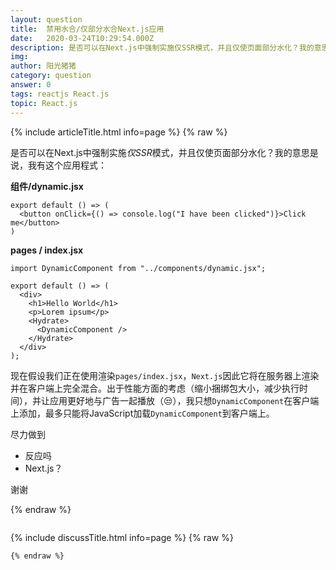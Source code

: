 ```yaml
---
layout: question
title:  禁用水合/仅部分水合Next.js应用
date:   2020-03-24T10:29:54.000Z
description: 是否可以在Next.js中强制实施仅SSR模式，并且仅使页面部分水化？我的意思是说，我有这个应用程式：组件/dynamic.jsxexport d...
img: 
author: 阳光猪猪
category: question
answer: 0
tags: reactjs React.js
topic: React.js
---
```

<div class="article-root">
  <div class="article">
    {% include articleTitle.html info=page %}
    {% raw %}
    <div class="article-content"><p><font style="vertical-align: inherit;"><font style="vertical-align: inherit;">是否可以</font><font style="vertical-align: inherit;">在Next.js中</font><font style="vertical-align: inherit;">强制实施</font></font><em><font style="vertical-align: inherit;"><font style="vertical-align: inherit;">仅SSR</font></font></em><font style="vertical-align: inherit;"><font style="vertical-align: inherit;">模式，并且仅使页面部分水化？</font><font style="vertical-align: inherit;">我的意思是说，我有这个应用程式：</font></font></p>

<p><strong><font style="vertical-align: inherit;"><font style="vertical-align: inherit;">组件/dynamic.jsx</font></font></strong></p>

<pre><code>export default () =&gt; (<font></font>
  &lt;button onClick={() =&gt; console.log("I have been clicked")}&gt;Click me&lt;/button&gt;<font></font>
)<font></font>
</code></pre>

<p><strong><font style="vertical-align: inherit;"><font style="vertical-align: inherit;">pages / index.jsx</font></font></strong></p>

<pre><code>import DynamicComponent from "../components/dynamic.jsx";<font></font>
<font></font>
export default () =&gt; (<font></font>
  &lt;div&gt;<font></font>
    &lt;h1&gt;Hello World&lt;/h1&gt;<font></font>
    &lt;p&gt;Lorem ipsum&lt;/p&gt;<font></font>
    &lt;Hydrate&gt;<font></font>
      &lt;DynamicComponent /&gt;<font></font>
    &lt;/Hydrate&gt;<font></font>
  &lt;/div&gt;<font></font>
);<font></font>
</code></pre>

<p><font style="vertical-align: inherit;"><font style="vertical-align: inherit;">现在假设我们正在使用渲染</font></font><code>pages/index.jsx</code><font style="vertical-align: inherit;"><font style="vertical-align: inherit;">，</font></font><code>Next.js</code><font style="vertical-align: inherit;"><font style="vertical-align: inherit;">因此它将在服务器上渲染并在客户端上完全混合。</font><font style="vertical-align: inherit;">出于性能方面的考虑（缩小捆绑包大小，减少执行时间），并让应用更好地与广告一起播放（😒），我只想</font></font><code>DynamicComponent</code><font style="vertical-align: inherit;"><font style="vertical-align: inherit;">在客户端上添加，最多只能将JavaScript加载</font></font><code>DynamicComponent</code><font style="vertical-align: inherit;"><font style="vertical-align: inherit;">到客户端上。</font></font></p>

<p><font style="vertical-align: inherit;"><font style="vertical-align: inherit;">尽力做到</font></font></p>

<ul>
<li><font style="vertical-align: inherit;"><font style="vertical-align: inherit;">反应吗</font></font></li>
<li><font style="vertical-align: inherit;"><font style="vertical-align: inherit;">Next.js？</font></font></li>
</ul>

<p><font style="vertical-align: inherit;"><font style="vertical-align: inherit;">谢谢</font></font></p></div>
    {% endraw %}
  </div>
  <p style="height: 0;width:0;overflow: hidden;"> 第3659篇《禁用水合/仅部分水合Next.js应用》来自Winter(https://github.com/aiyld/aiyld.github.io)的站点</p>
  <div class="discuss-wrapper">
    {% include discussTitle.html info=page %}
    {% raw %}
    
    {% endraw %}
  </div>
<div>
